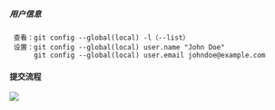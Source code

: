 ##### 用户信息
     查看：git config --global(local) -l（--list）
     设置：git config --global(local) user.name "John Doe"
          git config --global(local) user.email johndoe@example.com
#### 提交流程
   ![](/Git/git提交流程.png)